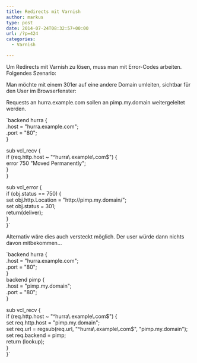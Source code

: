 ```yaml
---
title: Redirects mit Varnish
author: markus
type: post
date: 2014-07-24T08:32:57+00:00
url: /?p=424
categories:
  - Varnish

---
```

Um Redirects mit Varnish zu lösen, muss man mit Error-Codes arbeiten. Folgendes Szenario: 

Man möchte mit einem 301er auf eine andere Domain umleiten, sichtbar für den User im Browserfenster:
  
Requests an hurra.example.com sollen an pimp.my.domain weitergeleitet werden.
  
`backend hurra {<br />
    .host = "hurra.example.com";<br />
    .port = "80";<br />
}</p>
<p>sub vcl_recv {<br />
   if (req.http.host ~ "^hurra\.example\.com$") {<br />
      error 750 "Moved Permanently";<br />
   }<br />
}</p>
<p>sub vcl_error {<br />
    if (obj.status == 750) {<br />
        set obj.http.Location = "http://pimp.my.domain/";<br />
        set obj.status = 301;<br />
        return(deliver);<br />
    }<br />
}`

Alternativ wäre dies auch versteckt möglich. Der user würde dann nichts davon mitbekommen&#8230;
  
`backend hurra {<br />
    .host = "hurra.example.com";<br />
    .port = "80";<br />
}<br />
backend pimp {<br />
     .host = "pimp.my.domain";<br />
     .port = "80";<br />
}</p>
<p>sub vcl_recv {<br />
   if (req.http.host ~ "^hurra\.example\.com$") {<br />
       set req.http.host = "pimp.my.domain";<br />
       set req.url = regsub(req.url, "^hurra\.example\.com$", "pimp.my.domain");<br />
       set req.backend = pimp;<br />
       return (lookup);<br />
   }<br />
}`